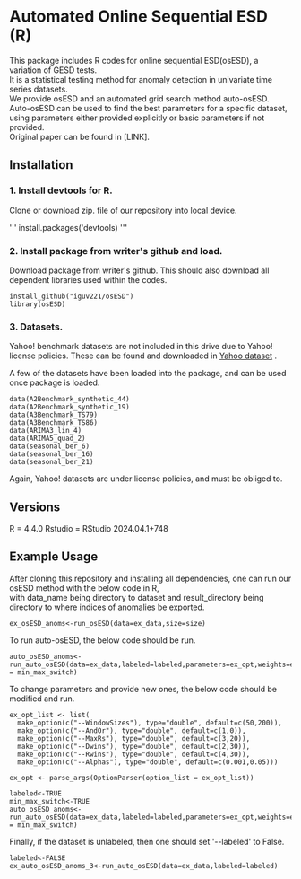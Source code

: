 
# Automated Online Sequential ESD (R)

This package includes R codes for online sequential ESD(osESD), a variation of GESD tests.  
It is a statistical testing method for anomaly detection in univariate time series datasets.  
We provide osESD and an automated grid search method auto-osESD.  
Auto-osESD can be used to find the best parameters for a specific dataset,  
using parameters either provided explicitly or basic parameters if not provided.  
Original paper can be found in [LINK].  

## Installation
### 1. Install devtools for R.
Clone or download zip. file of our repository into local device.

'''
install.packages('devtools)
'''

### 2. Install package from writer's github and load.
Download package from writer's github.
This should also download all dependent libraries used within the codes.

```
install_github("iguv221/osESD")
library(osESD)
```



### 3. Datasets.

<!-- [Dataset Link](https://drive.google.com/drive/folders/1ng4eqciexoEOJp_T5D4nwXVN7OVQfBp7?usp=sharing) -->

Yahoo! benchmark datasets are not included in this drive due to Yahoo! license policies.
These can be found and downloaded in 
[Yahoo dataset](https://webscope.sandbox.yahoo.com/catalog.php?datatype=s&did=70&guccounter=1&guce_referrer=aHR0cHM6Ly93d3cuZ29vZ2xlLmNvbS8&guce_referrer_sig=AQAAAAtaVR04P1M9zgds3PzfnAtAVhsUOz4pZiQ5UEtlYB3z1JjyVl2oO-GopA8MTYZoEUJ4AhNDXHLP5SoGcCqai8FnucvuOsaZLXiTF9Xo4-4mXTqcRoUVT-SrkziayaB0j0MDrrVmMyZD0LlaPgFoPJkyePrvECHAfNxfaH_6YjyC) .

A few of the datasets have been loaded into the package, and can be used once package is loaded.
```
data(A2Benchmark_synthetic_44)
data(A2Benchmark_synthetic_19)
data(A3Benchmark_TS79)
data(A3Benchmark_TS86)
data(ARIMA3_lin_4)
data(ARIMA5_quad_2)
data(seasonal_ber_6)
data(seasonal_ber_16)
data(seasonal_ber_21)
```

Again, Yahoo! datasets are under license policies, and must be obliged to.


## Versions
R = 4.4.0
Rstudio = RStudio 2024.04.1+748



## Example Usage

After cloning this repository and installing all dependencies, one can run our osESD method with the below code in R,  
with data_name being directory to dataset and result_directory being directory to where indices of anomalies be exported.

```
ex_osESD_anoms<-run_osESD(data=ex_data,size=size)
```

To run auto-osESD, the below code should be run.  

```
auto_osESD_anoms<-run_auto_osESD(data=ex_data,labeled=labeled,parameters=ex_opt,weights=ex_weights,min_max_switch = min_max_switch)
```

To change parameters and provide new ones, the below code should be modified and run.  

```
ex_opt_list <- list(
  make_option(c("--WindowSizes"), type="double", default=c(50,200)),
  make_option(c("--AndOr"), type="double", default=c(1,0)),
  make_option(c("--MaxRs"), type="double", default=c(3,20)),
  make_option(c("--Dwins"), type="double", default=c(2,30)),
  make_option(c("--Rwins"), type="double", default=c(4,30)),
  make_option(c("--Alphas"), type="double", default=c(0.001,0.05)))

ex_opt <- parse_args(OptionParser(option_list = ex_opt_list))

labeled<-TRUE
min_max_switch<-TRUE
auto_osESD_anoms<-run_auto_osESD(data=ex_data,labeled=labeled,parameters=ex_opt,weights=ex_weights,min_max_switch = min_max_switch)
```

Finally, if the dataset is unlabeled, then one should set '--labeled' to False.  
```
labeled<-FALSE
ex_auto_osESD_anoms_3<-run_auto_osESD(data=ex_data,labeled=labeled)
```
